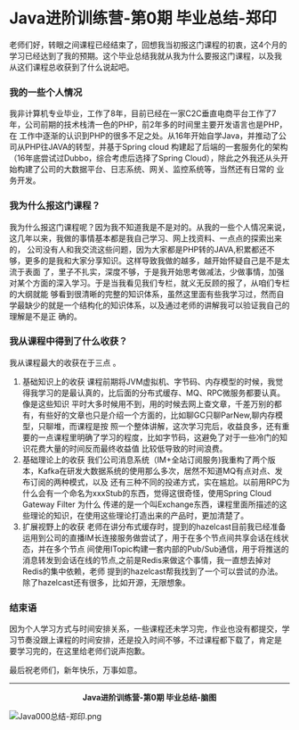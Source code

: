 # Java进阶训练营-第0期 毕业总结-郑印

老师们好，转眼之间课程已经结束了，回想我当初报这门课程的初衷，这4个月的学习已经达到了我的预期。这个毕业总结我就从我为什么要报这门课程，以及我
从这们课程总收获到了什么说起吧。

### 我的一些个人情况

我非计算机专业毕业，工作了8年，目前已经在一家C2C垂直电商平台工作了7年，公司前期的技术栈清一色的PHP，前2年多的时间里主要开发语言也是PHP，在
工作中逐渐的认识到PHP的很多不足之处。从16年开始自学Java，并推动了公司从PHP往JAVA的转型，并基于Spring cloud 构建起了后端的一套服务化的架构
（16年底尝试过Dubbo，综合考虑后选择了Spring Cloud），除此之外我还从头开始构建了公司的大数据平台、日志系统、网关、监控系统等，当然还有日常的
业务开发。

### 我为什么报这门课程？

我为什么报这门课程呢？因为我不知道我是不是对的。从我的一些个人情况来说，这几年以来，我做的事情基本都是我自己学习、网上找资料、一点点的探索出来的，
公司没有人和我交流这些问题，因为大家都是PHP转的JAVA,积累都还不够，更多的是我和大家分享知识。这样导致我做的越多，越开始怀疑自己是不是太流于表面
了，里子不扎实，深度不够，于是我开始思考做减法，少做事情，加强对某个方面的深入学习。于是当我看见我们专栏，就义无反顾的报了，从咱们专栏的大纲就能
够看到很清晰的完整的知识体系，虽然这里面有些我学习过，然而自学最缺少的就是一个结构化的知识体系，以及通过老师的讲解我可以验证我自己的理解是不是正
确的。

### 我从课程中得到了什么收获？

我从课程最大的收获在于三点 。

1. 基础知识上的收获
    课程前期将JVM虚拟机、字节码、内存模型的时候，我觉得我学习的是最认真的，比后面的分布式缓存、MQ、RPC微服务都要认真。像是这些知识
平时大多时候用不到，用的时候去网上查文章，千差万别的都有，有些好的文章也只是介绍一个方面的，比如聊GC只聊ParNew,聊内存模型，只聊堆，而课程是按
照一个整体讲解，这次学习完后，收益良多，还有重要的一点课程里明确了学习的程度，比如字节码，这避免了对于一些冷门的知识花费大量的时间反而最终收益值
比较低导致的时间浪费。
2. 基础理论上的收获
    我们公司消息系统（IM+全站订阅服务)我重构了两个版本，Kafka在研发大数据系统的使用那么多次，居然不知道MQ有点对点、发布订阅的两种模式，以及
还有三种不同的投递方式，实在尴尬。以前用RPC为什么会有一个命名为xxxStub的东西，觉得这很奇怪，使用Spring Cloud Gateway Filter 为什么
传递的是一个叫Exchange东西，课程里面所描述的这些理论的知识，在使用这些理论打造出来的产品时，更加清楚了。
3. 扩展视野上的收获
    老师在讲分布式缓存时，提到的hazelcast目前我已经准备运用到公司的直播IM长连接服务做尝试了，用于在多个节点间共享会话在线状态，并在多个节点
间使用ITopic构建一套内部的Pub/Sub通信，用于将推送的消息转发到会话在线的节点,之前是Redis来做这个事情，我一直想去掉对Redis的集中依赖，老师
提到的hazelcast帮我找到了一个可以尝试的办法。除了hazelcast还有很多，比如开源，无限想象。

### 结束语

因为个人学习方式与时间安排关系，一些课程还未学习完，作业也没有都提交，学习节奏没跟上课程的时间安排，还是投入时间不够，不过课程都下载了，肯定是
要学习完的，在这里给老师们说声抱歉。

最后祝老师们，新年快乐，万事如意。

--- --- --- --- --- --- --- --- --- --- --- --- --- --- --- --- --- --- --- --- --- --- --- --- --- --- --- --- --- --- --- --- --- 
<p align="center">
  <strong>Java进阶训练营-第0期 毕业总结-脑图</strong>
</p>

![Java000总结-郑印.png](Java000总结-郑印.png)
